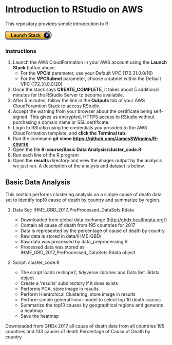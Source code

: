 # Introduction to RStudio on AWS

This repository provides simple introdcution to R

[![cloudformation-launch-stack](images/launchstack.png)](https://console.aws.amazon.com/cloudformation/home?region=us-east-1#/stacks/new?stackName=RStudio&templateURL=https://s3.amazonaws.com/ohdsi-rstudio/others/rstudio-sslv4.yaml)

### Instructions
1. Launch the AWS CloudFormation in your AWS account using the **Launch Stack** button above.  
    - For the **VPCId** parameter, use your Default VPC (172.31.0.0/16)
    - For the **VPCSubnet** parameter, choose a subnet within the Default VPC (172.31.0.0/20)
2. Once the stack says **CREATE_COMPLETE**, it takes about 5 additional minutes for the RStudio Server to become availabile.
3. After 5 minutes, follow the link in the **Outputs** tab of your AWS CloudForamtion Stack to access RStudio.
4. Accept the warning from your browser about the certificate being self-signed.  This gives us encrypted, HTTPS access to RStudio without purchasing a domain name or SSL certificate.
5. Login to RStudio using the credentials you provided to the AWS CloudFormation template, and **click the Terminal tab**.
6. Run the command **git clone https://github.com/JamesSWiggins/R-course**
7. Open the file **R-course/Basic Data Analysis/cluster_code.R**
8. Run each line of the R program
9. Open the **results** directory and view the images output by the analysis we just ran.  A description of the analysis and dataset is below.

## Basic Data Analysis

This section performs clustering analysis on a simple cause of death data set to identify top10 cause of death by country and summarize by region.  

1. Data Set: IHME_GBD_2017_PreProcessed_DataSets.Rdata
    - Downloaded from global data exchange (<http://ghdx.healthdata.org/>)
    - Contain all cause of death from 195 countries for 2017
    - Data is represented by the percentage of cause of death by country
    - Raw data is stored in data/IHME-GBD/
    - Raw data was processed by data_preprocessing.R 
    - Processed data was stored as IHME_GBD_2017_PreProcessed_DataSets.Rdata object

2. Script: cluster_code.R
    - The script loads reshape2, tidyverse libraries and Data Set .Rdata object
    - Create a 'results' subdirectory if it does exists
    - Performs PCA, store image in results
    - Perform Hierarchical Clustering, store image in results
    - Perform simple general linear model to select top 10 death causes
    - Summarize the top10 causes by geographical regions and generate a heatmap
    - Save the heatmap






Downloaded from GHDx
2017 all cause of death data from all countries
195 countries and 133 causes of death
Percentage of Cause of Death by country

